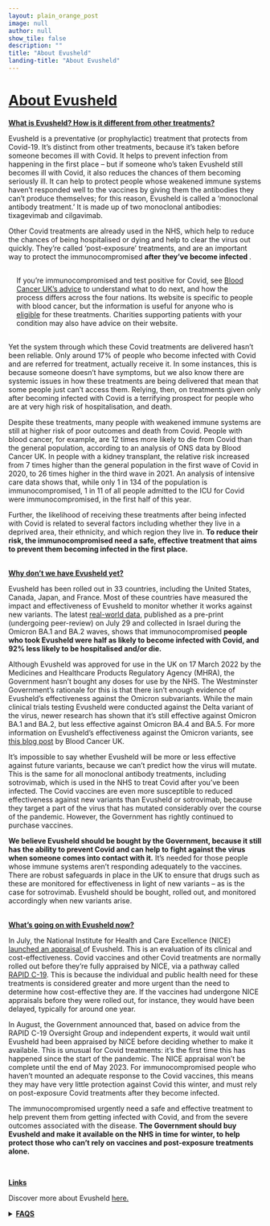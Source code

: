 ```yaml
---
layout: plain_orange_post
image: null
author: null
show_tile: false
description: ""
title: "About Evusheld"
landing-title: "About Evusheld"
---
```

<h1><u>About Evusheld</u></h1>

<b> <u> What is Evusheld? How is it different from other treatments? </u> </b> 

<p>Evusheld is a preventative (or prophylactic) treatment that protects from Covid-19. It’s distinct from other treatments, because it’s taken before someone becomes ill with Covid. It helps to prevent infection from happening in the first place – but if someone who’s taken Evusheld still becomes ill with Covid, it also reduces the chances of them becoming seriously ill. It can help to protect people whose weakened immune systems haven’t responded well to the vaccines by giving them the antibodies  they can’t produce themselves; for this reason, Evusheld is called a ‘monoclonal antibody treatment.’ It is made up of two monoclonal antibodies: tixagevimab and cilgavimab. </p>

<p>Other Covid treatments are already used in the NHS, which help to reduce the chances of being hospitalised or dying and help to clear the virus out quickly. They’re called ‘post-exposure’ treatments, and are an important way to protect the immunocompromised <b> after they’ve become infected </b>.</p>

<p style="border-width:2px; border-style:solid; border-color:#FFFFFF; padding: 1em;">If you’re immunocompromised and test positive for Covid, see <a href="https://bloodcancer.org.uk/support-for-you/coronavirus-covid-19/covid-vaccine-blood-cancer/covid-antibody-treatment/"> Blood Cancer UK’s advice</a> to understand what to do next, and how the process differs across the four nations. Its website is specific to people with blood cancer, but the information is useful for anyone who is <a href="https://www.nhs.uk/conditions/coronavirus-covid-19/self-care-and-treatments-for-coronavirus/treatments-for-coronavirus/">eligible</a> for these treatments. Charities supporting patients with your condition may also have advice on their website.</p>

<p>Yet the system through which these Covid treatments are delivered hasn’t been reliable. Only around 17% of people who become infected with Covid and are referred for treatment, actually receive it. In some instances, this is because someone doesn’t have symptoms, but we also know there are systemic issues in how these treatments are being delivered that mean that some people just can’t access them. Relying, then, on treatments given only after becoming infected with Covid is a terrifying prospect for people who are at very high risk of hospitalisation, and death. </p>

<p>Despite these treatments, many people with weakened immune systems are still at higher risk of poor outcomes and death from Covid. People with blood cancer, for example, are 12 times more likely to die from Covid than the general population, according to an analysis of ONS data by Blood Cancer UK. In people with a kidney transplant, the relative risk increased from 7 times higher than the general population in the first wave of Covid in 2020, to 26 times higher in the third wave in 2021. An analysis of intensive care data shows that, while only 1 in 134 of the population is immunocompromised, 1 in 11 of all people admitted to the ICU for Covid were immunocompromised, in the first half of this year.</p>

<p>Further, the likelihood of receiving these treatments after being infected with Covid is related to several factors including whether they live in a deprived area, their ethnicity, and which region they live in. <b> To reduce their risk, the immunocompromised need a safe, effective treatment that aims to prevent them becoming infected in the first place. </b>  </p>



<br>
<b> <u> Why don’t we have Evusheld yet? </u></b> 

<p>Evusheld has been rolled out in 33 countries, including the United States, Canada, Japan, and France. Most of these countries have measured the impact and effectiveness of Evusheld to monitor whether it works against new variants. The latest <a href="https://academic.oup.com/cid/advance-article/doi/10.1093/cid/ciac625/6651663/"> real-world data</a>, published as a pre-print (undergoing peer-review) on July 29 and collected in Israel during the Omicron BA.1 and BA.2 waves, shows that immunocompromised <b>people who took Evusheld were half as likely to become infected with Covid, and 92% less likely to be hospitalised and/or die.</b> </p>

<p>Although Evusheld was approved for use in the UK on 17 March 2022 by the Medicines and Healthcare Products Regulatory Agency (MHRA), the Government hasn’t bought any doses for use by the NHS. The Westminster Government’s rationale for this is that there isn’t enough evidence of Evusheld’s effectiveness against the Omicron subvariants. While the main clinical trials testing Evusheld were conducted against the Delta variant of the virus, newer research has shown that it’s still effective against Omicron BA.1 and BA.2, but less effective against Omicron BA.4 and BA.5. For more information on Evusheld’s effectiveness against the Omicron variants, see <a href="https://bloodcancer.org.uk/news/evusheld-does-it-work-against-omicron/">this blog post</a> by Blood Cancer UK. </p>

<p>It’s impossible to say whether Evusheld will be more or less effective against future variants, because we can’t predict how the virus will mutate. This is the same for all monoclonal antibody treatments, including sotrovimab, which is used in the NHS to treat Covid after you’ve been infected. The Covid vaccines are even more susceptible to reduced effectiveness against new variants than Evusheld or sotrovimab, because they target a part of the virus that has mutated considerably over the course of the pandemic. However, the Government has rightly continued to purchase vaccines. <p/>

<p><b>We believe Evusheld should be bought by the Government, because it still has the ability to prevent Covid and can help to fight against the virus when someone comes into contact with it.</b> It’s needed for those people whose immune systems aren’t responding adequately to the vaccines. There are robust safeguards in place in the UK to ensure that drugs such as these are monitored for effectiveness in light of new variants – as is the case for sotrovimab. Evusheld should be bought, rolled out, and monitored accordingly when new variants arise. </p>
 
 <br>
<b><u>What’s going on with Evusheld now? </u></b> 

<p>In July, the National Institute for Health and Care Excellence (NICE) <a href="https://www.nice.org.uk/guidance/indevelopment/gid-ta11102/"> launched an appraisal </a>of Evusheld. This is an evaluation of its clinical and cost-effectiveness. Covid vaccines and other Covid treatments are normally rolled out before they’re fully appraised by NICE, via a pathway called <a href="https://www.nice.org.uk/covid-19/rapid-c19/">RAPID C-19</a>. 
This is because the individual and public health need for these treatments is considered greater and more urgent than the need to determine how cost-effective they are. If the vaccines had undergone NICE appraisals before they were rolled out, for instance, they would have been delayed, typically for around one year. </p>

<p>In August, the Government announced that, based on advice from the RAPID C-19 Oversight Group and independent experts, it would wait until Evusheld had been appraised by NICE before deciding whether to make it available. This is unusual for Covid treatments: it’s the first time this has happened since the start of the pandemic. The NICE appraisal won’t be complete until the end of May 2023. For immunocompromised people who haven’t mounted an adequate response to the Covid vaccines, this means they may have very little protection against Covid this winter, and must rely on post-exposure Covid treatments after they become infected. </p>

<p>The immunocompromised urgently need a safe and effective treatment to help prevent them from getting infected with Covid, and from the severe outcomes associated with the disease. <b>The Government should buy Evusheld and make it available on the NHS in time for winter, to help protect those who can’t rely on vaccines and post-exposure treatments alone. </b></p>

</p>
<br>

<b><u>Links</u></b>

<p>Discover more about Evusheld <a href="https://getevusheld.uk/4_media.html">here.</a> 
</p>


<details>
<summary><b><u>FAQS</u></b></summary>
<br>

<p><u>Who are the 500,000 immunocompromised people in the UK? </u> </p>

<p>There are <a href="https://assets.publishing.service.gov.uk/government/uploads/system/uploads/attachment_data/file/1101797/Weekly_Flu_and_COVID-19_report_w35-2.pdf#page=77/">
505,081</a> people on NHS England’s list of people who they consider severely immunosuppressed. In Wales and Scotland, this is <a href="https://phw.nhs.wales/topics/latest-information-on-novel-coronavirus-covid-19/103,992/">103,992 </a> and  <a href="https://public.tableau.com/app/profile/phs.covid.19/viz/COVID-19DailyDashboard_15960160643010/Overview/"> 85,208 </a> respectively (according to their spring booster eligibility lists). Unfortunately, this information isn’t publicly available for Northern Ireland. In total, there are therefore at least 694,281 people who are classified as immunocompromised in the UK for the purposes of determining their eligibility for additional vaccine doses. This number changes often, however, and each nation has different criteria that they use to decide whether someone is immunocompromised, or ‘severely’ immunocompromised. For that reason, we stick to the 500,000 number so as not to inadvertently overstate the number of people with weakened immune systems who remain at high risk from Covid. 
</p>
<br>
 
<u>Are any of the 500,000 immunocompromised protected by Covid vaccines? </u>

<p>Yes – people who are considered immunocompromised have a wide range of different health conditions, or are taking certain medical treatments, that weaken their immune system in different ways. Depending on various factors, some people are more protected by the Covid vaccines than others. There has been a great deal of <a href="https://bloodcancer.org.uk/support-for-you/coronavirus-covid-19/covid-vaccine-blood-cancer/covid-vaccine-efficacy-blood-cancer//">research </a>conducted among people with blood cancer, for example (of whom there are almost 280,000 in the UK) that shows that someone’s particular condition and cancer treatment impacts how their immune system responds to the vaccines. </p> 

<p>The immune system has two key components related to B cells and T cells. Research suggests that B cells produce antibodies that help protect against and fight off infection, and T cells help protect against becoming seriously ill. While antibodies wane relatively quickly, T cells provide more durable protection – which lasts longer – and also protects against a broader range of Covid variants. Even though spikes in Covid cases are usually caused by new variants, T cells can provide some protection against those new variants despite not encountering them previously. It’s much easier to measure antibodies than it is to measure T cell activity, so while some immunocompromised people can get antibody tests, the results of these tests still won’t indicate to them exactly how protected they are against Covid. T cell tests do exist, but they tend to be expensive and are mostly available privately. There’s also uncertainty as to their accuracy. </p>

<p>Immunocompromised people, for example people with primary and secondary immunodeficiency, may have a condition that means their T cells aren’t able to protect them. They may also be on medication (such as cancer treatment) that depletes their B cells. Some might also have genetic conditions, such as primary immunodeficiency disorders, where their B cells aren’t able to produce antibodies to protect them properly. Others may have had a transplant (such as a solid organ or stem cell transplant) that renders them immunocompromised. Some people have very weak immune systems, while others’ are somewhat weakened. Many of them are still at risk from Covid despite being vaccinated. Among the unvaccinated, people who are immunocompromised only make up 2.4% of ICU admissions. Among people who’ve had three or more vaccine doses, this is <a href="https://www.icnarc.org/our-audit/audits/cmp/reports/">27.7%</a>, reflecting that their risk is still high, while people with strong immune systems have a lower risk from Covid after being vaccinated.</p>

<p>People with weakened immune systems need more vaccine doses than others to increase their chances of producing antibodies or a T cell response. Some people are able to produce antibodies after 4 or 5 vaccine doses – but others haven’t produced any at all. This is why it’s important for people to keep getting multiple Covid vaccine doses, but also why there are some people who remain at very high risk from Covid, and need a treatment like Evusheld to protect them from infection, severe illness, and death. 
</p>
<br>
 
<u>What is the Government’s argument for not making Evusheld available?</u>

<p>A group of charities have been corresponding with the Secretary of State for Health and Social Care on Evusheld since August. Their letters are a useful way to understand both sides of the argument, and you can read them below. In summary, the Government is relying on lab-based data because they’ve dismissed the existing real-world evidence due to concerns about the methodologies used in some of the studies. On the other hand, we disagree with their stated reasons, and believe their dismissal of this evidence is out of step with standard practice among regulators like the MHRA.</p> 
 
<p>23 August 2022 letter from charities to Steve Barclay MP (the previous Secretary of State for Health): <a href="https://media.bloodcancer.org.uk/documents/Evusheld_Letter_to_Barclay_23.08.22.pdf">https://media.bloodcancer.org.uk/documents/Evusheld_Letter_to_Barclay_23.08.22.pdf</a> </p>

<p>05 September 2022 letter from Steve Barclay MP to charities: <a href="https://media.bloodcancer.org.uk/documents/1417253_-_Gemma_Peters_and_others.pdf">https://media.bloodcancer.org.uk/documents/1417253_-_Gemma_Peters_and_others.pdf</a> </p>

<p>21 September 2022 letter from Blood Cancer UK to Therese Coffey MP (the current Secretary of State for Health): <a href="https://getevusheld.uk/assets/downloads/2022-10-04-Letter-to-Coffey.pdf">https://getevusheld.uk/assets/downloads/2022-10-04-Letter-to-Coffey.pdf</a></p>
 
</details>






